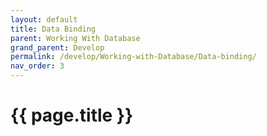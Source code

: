 ```yaml
---
layout: default
title: Data Binding
parent: Working With Database
grand_parent: Develop
permalink: /develop/Working-with-Database/Data-binding/
nav_order: 3
---
```


# {{ page.title }}

